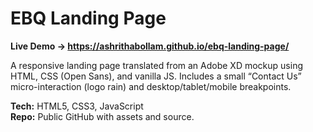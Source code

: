 # EBQ Landing Page

**Live Demo → https://ashrithabollam.github.io/ebq-landing-page/**

A responsive landing page translated from an Adobe XD mockup using HTML, CSS (Open Sans), and vanilla JS. Includes a small “Contact Us” micro-interaction (logo rain) and desktop/tablet/mobile breakpoints.

**Tech:** HTML5, CSS3, JavaScript  
**Repo:** Public GitHub with assets and source.
